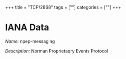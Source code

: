+++
title = "TCP/2868"
tags = [""]
categories = [""]
+++

# IANA Data

_Name:_ npep-messaging

_Description:_ Norman Proprietaqry Events Protocol

